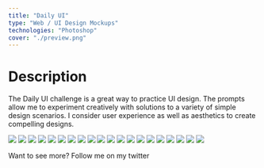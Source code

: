 ```yaml
---
title: "Daily UI"
type: "Web / UI Design Mockups"
technologies: "Photoshop"
cover: "./preview.png"
---
```

# Description

The Daily UI challenge is a great way to practice UI design. The prompts allow me to experiment creatively with solutions to a variety of simple design scenarios. 
I consider user experience as well as aesthetics to create compelling designs.



<span>![](Daily/thumb001.jpg)</span>
![](Daily/thumb002.jpg)
![](Daily/thumb003.jpg)
![](Daily/thumb004.jpg)
![](Daily/thumb005.jpg)
![](Daily/thumb006.jpg)
![](Daily/thumb007.jpg)
![](Daily/thumb008.jpg)
![](Daily/thumb009.jpg)
![](Daily/thumb010.jpg)
![](Daily/thumb011.jpg)
![](Daily/thumb012.jpg)
![](Daily/thumb013.jpg)
![](Daily/thumb014.jpg)
![](Daily/thumb015.jpg)
![](Daily/thumb016.jpg)
![](Daily/thumb017.jpg)
![](Daily/thumb018.jpg)
![](Daily/thumb019.jpg)
![](Daily/thumb020.jpg)

Want to see more? Follow me on my twitter
